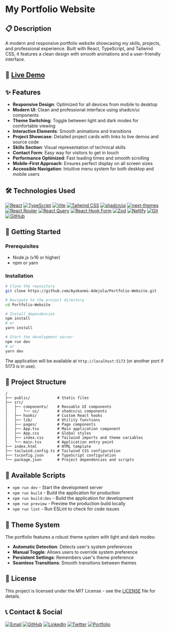 # My Portfolio Website

## 📋 Description

A modern and responsive portfolio website showcasing my skills, projects, and professional experience. Built with React, TypeScript, and Tailwind CSS, it features a clean design with smooth animations and a user-friendly interface.

## 🔗 [Live Demo](https://ayokanmi-adejola.netlify.app/)


## ✨ Features

- **Responsive Design**: Optimized for all devices from mobile to desktop
- **Modern UI**: Clean and professional interface using shadcn/ui components
- **Theme Switching**: Toggle between light and dark modes for comfortable viewing
- **Interactive Elements**: Smooth animations and transitions
- **Project Showcase**: Detailed project cards with links to live demos and source code
- **Skills Section**: Visual representation of technical skills
- **Contact Form**: Easy way for visitors to get in touch
- **Performance Optimized**: Fast loading times and smooth scrolling
- **Mobile-First Approach**: Ensures perfect display on all screen sizes
- **Accessible Navigation**: Intuitive menu system for both desktop and mobile users

## 🛠️ Technologies Used

[![React](https://img.shields.io/badge/React-18.3.1-61DAFB?style=flat-square&logo=react)](https://reactjs.org/)
[![TypeScript](https://img.shields.io/badge/TypeScript-5.5.3-3178C6?style=flat-square&logo=typescript)](https://www.typescriptlang.org/)
[![Vite](https://img.shields.io/badge/Vite-5.4.14-646CFF?style=flat-square&logo=vite)](https://vitejs.dev/)
[![Tailwind CSS](https://img.shields.io/badge/Tailwind_CSS-3.4.11-38B2AC?style=flat-square&logo=tailwindcss)](https://tailwindcss.com/)
[![shadcn/ui](https://img.shields.io/badge/shadcn/ui-latest-000000?style=flat-square&logo=shadcnui)](https://ui.shadcn.com/)
[![next-themes](https://img.shields.io/badge/next--themes-latest-000000?style=flat-square&logo=nextdotjs)](https://github.com/pacocoursey/next-themes)
[![React Router](https://img.shields.io/badge/React_Router-6.26.2-CA4245?style=flat-square&logo=reactrouter)](https://reactrouter.com/)
[![React Query](https://img.shields.io/badge/React_Query-5.56.2-FF4154?style=flat-square&logo=reactquery)](https://tanstack.com/query/)
[![React Hook Form](https://img.shields.io/badge/React_Hook_Form-7.53.0-EC5990?style=flat-square&logo=reacthookform)](https://react-hook-form.com/)
[![Zod](https://img.shields.io/badge/Zod-3.23.8-3068B7?style=flat-square&logo=zod)](https://zod.dev/)
[![Netlify](https://img.shields.io/badge/Netlify-Deployment-00C7B7?style=flat-square&logo=netlify)](https://www.netlify.com/)
[![Git](https://img.shields.io/badge/Git-Version_Control-F05032?style=flat-square&logo=git)](https://git-scm.com/)
[![GitHub](https://img.shields.io/badge/GitHub-Repository-181717?style=flat-square&logo=github)](https://github.com/)

## 🚀 Getting Started

### Prerequisites

- Node.js (v16 or higher)
- npm or yarn

### Installation

```bash
# Clone the repository
git clone https://github.com/Ayokanmi-Adejola/Portfolio-Website.git

# Navigate to the project directory
cd Portfolio-Website

# Install dependencies
npm install
# or
yarn install

# Start the development server
npm run dev
# or
yarn dev
```

The application will be available at `http://localhost:5173` (or another port if 5173 is in use).

## 📁 Project Structure

```
/
├── public/            # Static files
├── src/
│   ├── components/    # Reusable UI components
│   │   └── ui/        # shadcn/ui components
│   ├── hooks/         # Custom React hooks
│   ├── lib/           # Utility functions
│   ├── pages/         # Page components
│   ├── App.tsx        # Main application component
│   ├── App.css        # Global styles
│   ├── index.css      # Tailwind imports and theme variables
│   └── main.tsx       # Application entry point
├── index.html         # HTML template
├── tailwind.config.ts # Tailwind CSS configuration
├── tsconfig.json      # TypeScript configuration
└── package.json       # Project dependencies and scripts
```

## 🔧 Available Scripts

- `npm run dev` - Start the development server
- `npm run build` - Build the application for production
- `npm run build:dev` - Build the application for development
- `npm run preview` - Preview the production build locally
- `npm run lint` - Run ESLint to check for code issues

## 🎨 Theme System

The portfolio features a robust theme system with light and dark modes:

- **Automatic Detection**: Detects user's system preferences
- **Manual Toggle**: Allows users to override system preference
- **Persistent Settings**: Remembers user's theme preference
- **Seamless Transitions**: Smooth transitions between themes

## 📝 License

This project is licensed under the MIT License - see the [LICENSE](LICENSE) file for details.

## 📞 Contact & Social

[![Email](https://img.shields.io/badge/Email-adejolaayokanmi90%40gmail.com-red?style=flat-square&logo=gmail)](mailto:adejolaayokanmi90@gmail.com)
[![GitHub](https://img.shields.io/badge/GitHub-Ayokanmi--Adejola-black?style=flat-square&logo=github)](https://github.com/Ayokanmi-Adejola)
[![LinkedIn](https://img.shields.io/badge/LinkedIn-Ayokanmi_Adejola-0A66C2?style=flat-square&logo=linkedin&logoColor=white)](https://linkedin.com/in/ayokanmi-adejola)
[![Twitter](https://img.shields.io/badge/Twitter-@AyoAdejola100-1DA1F2?style=flat-square&logo=x&logoColor=white)](https://twitter.com/AyoAdejola100)
[![Portfolio](https://img.shields.io/badge/Portfolio-Ayokanmi_Adejola-green?style=flat-square&logo=netlify)](https://ayokanmi-adejola.netlify.app/)
